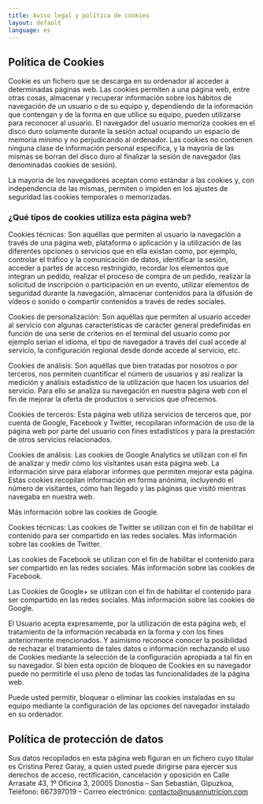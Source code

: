 ```yaml
---
title: Aviso legal y política de cookies
layout: default
language: es
---
```


## Política de Cookies

Cookie es un fichero que se descarga en su ordenador al acceder a determinadas páginas web. Las cookies permiten a una página web, entre otras cosas, almacenar y recuperar información sobre los hábitos de navegación de un usuario o de su equipo y, dependiendo de la información que contengan y de la forma en que utilice su equipo, pueden utilizarse para reconocer al usuario. El navegador del usuario memoriza cookies en el disco duro solamente durante la sesión actual ocupando un espacio de memoria mínimo y no perjudicando al ordenador. Las cookies no contienen ninguna clase de información personal específica, y la mayoría de las mismas se borran del disco duro al finalizar la sesión de navegador (las denominadas cookies de sesión).

La mayoría de los navegadores aceptan como estándar a las cookies y, con independencia de las mismas, permiten o impiden en los ajustes de seguridad las cookies temporales o memorizadas.

### ¿Qué tipos de cookies utiliza esta página web?

Cookies técnicas: Son aquéllas que permiten al usuario la navegación a través de una página web, plataforma o aplicación y la utilización de las diferentes opciones o servicios que en ella existan como, por ejemplo, controlar el tráfico y la comunicación de datos, identificar la sesión, acceder a partes de acceso restringido, recordar los elementos que integran un pedido, realizar el proceso de compra de un pedido, realizar la solicitud de inscripción o participación en un evento, utilizar elementos de seguridad durante la navegación, almacenar contenidos para la difusión de vídeos o sonido o compartir contenidos a través de redes sociales.

Cookies de personalización: Son aquéllas que permiten al usuario acceder al servicio con algunas características de carácter general predefinidas en función de una serie de criterios en el terminal del usuario como por ejemplo serian el idioma, el tipo de navegador a través del cual accede al servicio, la configuración regional desde donde accede al servicio, etc.

Cookies de análisis: Son aquéllas que bien tratadas por nosotros o por terceros, nos permiten cuantificar el número de usuarios y así realizar la medición y análisis estadístico de la utilización que hacen los usuarios del servicio. Para ello se analiza su navegación en nuestra página web con el fin de mejorar la oferta de productos o servicios que ofrecemos.

Cookies de terceros: Esta página web utiliza servicios de terceros que, por cuenta de Google, Facebook y Twitter, recopilaran información de uso de la página web por parte del usuario con fines estadísticos y para la prestación de otros servicios relacionados.

Cookies de análisis: Las cookies de Google Analytics se utilizan con el fin de analizar y medir cómo los visitantes usan esta página web. La información sirve para elaborar informes que permiten mejorar esta página. Estas cookies recopilan información en forma anónima, incluyendo el número de visitantes, cómo han llegado y las páginas que visitó mientras navegaba en nuestra web.

Más información sobre las cookies de Google.

Cookies técnicas: Las cookies de Twitter se utilizan con el fin de habilitar el contenido para ser compartido en las redes sociales.
Más información sobre las cookies de Twitter.

Las cookies de Facebook se utilizan con el fin de habilitar el contenido para ser compartido en las redes sociales.
Más información sobre las cookies de Facebook.

Las Cookies de Google+ se utilizan con el fin de habilitar el contenido para ser compartido en las redes sociales.
Más información sobre las cookies de Google.

El Usuario acepta expresamente, por la utilización de esta página web, el tratamiento de la información recabada en la forma y con los fines anteriormente mencionados. Y asimismo reconoce conocer la posibilidad de rechazar el tratamiento de tales datos o información rechazando el uso de Cookies mediante la selección de la configuración apropiada a tal fin en su navegador. Si bien esta opción de bloqueo de Cookies en su navegador puede no permitirle el uso pleno de todas las funcionalidades de la página web.

Puede usted permitir, bloquear o eliminar las cookies instaladas en su equipo mediante la configuración de las opciones del navegador instalado en su ordenador.

## Política de protección de datos

Sus datos recopilados en esta página web figuran en un fichero cuyo titular es Cristina Perez Garay, a quien usted puede dirigirse para ejercer sus derechos de acceso, rectificación, cancelación y oposición en Calle Arrasate 43, 1º Oficina 3, 20005 Donostia – San Sebastián, Gipuzkoa, Teléfono: 667397019 – Correo electrónico: contacto@nusannutricion.com
